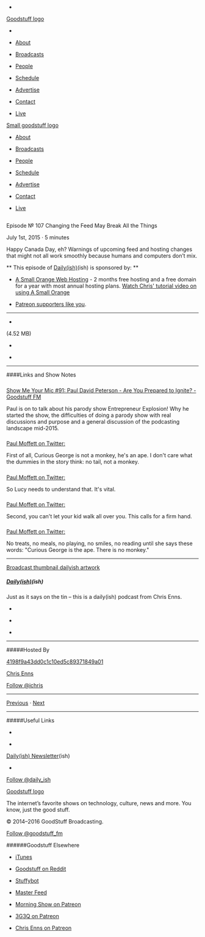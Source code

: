 

-
[Goodstuff logo](http://www.goodstuff.fm/)[](/assets/goodstuff_logo-17c1fe6f378352de5d7345f76152130b.svg)

-


-  [About](/about)

-  [Broadcasts](/broadcasts)

-  [People](/people)

-  [Schedule](/schedule)

-  [Advertise](/advertise)

-  [Contact](/contact)

-  [Live](/live)


[Small goodstuff logo](http://www.goodstuff.fm/)[](/assets/small_goodstuff_logo-bf032e72b9ec41494f4d90905f1ad619.svg)


-  [About](/about)

-  [Broadcasts](/broadcasts)

-  [People](/people)

-  [Schedule](/schedule)

-  [Advertise](/advertise)

-  [Contact](/contact)

-  [Live](/live)


##
Episode № 107
Changing the Feed May Break All the Things


July 1st, 2015
·
5
minutes


Happy Canada Day, eh? Warnings of upcoming feed and hosting changes that might not all work smoothly because humans and computers don’t mix.


**
This episode of
[Daily(ish)](/dailyish)(ish)
is sponsored by:
**


-  [A Small Orange Web Hosting](http://asmallorange.7eer.net/c/144877/177701/3107) - 2 months free hosting and a free domain for a year with most annual hosting plans.  [Watch Chris' tutorial video on using A Small Orange](https://www.youtube.com/watch?v=_dQr69-dkbU)

-  [Patreon supporters like you](http://www.patreon.com/ichris).


------------------------------


-
[](http://podcasts-1.feedpress.co/10587/dailyish-107.mp3)(4.52 MB)

-
[](http://twitter.com/intent/tweet?text=Daily(ish)%20%E2%84%96%20107%20on%20@goodstuff_fm%20-%20http://goodstuff.fm/dailyish/107)

-
[](http://www.facebook.com/sharer/sharer.php?u=http://goodstuff.fm/dailyish/107)


------------------------------


####Links and Show Notes

#####
[Show Me Your Mic #91: Paul David Peterson - Are You Prepared to Ignite? - Goodstuff FM](http://goodstuff.fm/smym/91)


Paul is on to talk about his parody show Entrepreneur Explosion! Why he started the show, the difficulties of doing a parody show with real discussions and purpose and a general discussion of the podcasting landscape mid-2015.


#####
[Paul Moffett on Twitter:](https://twitter.com/thatpaulmoffett/status/614135830685327362)


First of all, Curious George is not a monkey, he's an ape. I don't care what the dummies in the story think: no tail, not a monkey.


#####
[Paul Moffett on Twitter:](https://twitter.com/thatpaulmoffett/status/614135945055596546)


So Lucy needs to understand that. It's vital.


#####
[Paul Moffett on Twitter:](https://twitter.com/thatpaulmoffett/status/614136358408454144)


Second, you can't let your kid walk all over you. This calls for a firm hand.


#####
[Paul Moffett on Twitter:](https://twitter.com/thatpaulmoffett/status/614136756414365696)


No treats, no meals, no playing, no smiles, no reading until she says these words: "Curious George is the ape. There is no monkey."


------------------------------


[Broadcast thumbnail dailyish artwork](/dailyish)[](https://goodstuffs3.s3.amazonaws.com/uploads/broadcast/image/22/broadcast_thumbnail_dailyish_artwork.png)

##### [Daily(ish)](/dailyish)(ish)


Just as it says on the tin – this is a daily(ish) podcast from Chris Enns.

-
[](https://itunes.apple.com/ca/podcast/pdcst/id815675012)

-
[](http://feeds.goodstuff.fm/dailyish)

-
[](mailto:chris@goodstuff.fm?cc=sponsorship%40goodstuff.fm&subject=%5BGoodStuff%20FM%5D%20Sponsorship%20Inquiry%20for%20Daily%28ish%29)


------------------------------


#####Hosted By


[4198f9a43dd0c1c10ed5c89371849a01](/people/chris-enns)[](http://gravatar.com/avatar/4198f9a43dd0c1c10ed5c89371849a01.png?s=300&r=pg)

[Chris Enns](/people/chris-enns)


[Follow @ichris](https://twitter.com/ichris)


------------------------------


[Previous](/dailyish/106)
·
[Next](/dailyish/108)


------------------------------


#####Useful Links

-
[](mailto:chris@goodstuff.fm?subject=%5BGoodstuff%20FM%5D%20Feedback%20for%20Daily%28ish%29)

-
[Daily(ish) Newsletter](http://www.goodstuff.fm/dailyish/newsletter)(ish)


-
[Follow @daily_ish](https://twitter.com/daily_ish)


[Goodstuff logo](http://www.goodstuff.fm/)[](/assets/goodstuff_logo-17c1fe6f378352de5d7345f76152130b.svg)


The internet’s favorite shows on technology, culture, news and more. You know, just the good stuff.


© 2014–2016 GoodStuff Broadcasting.

[Follow @goodstuff_fm](https://twitter.com/goodstufffm)


######Goodstuff Elsewhere

-  [iTunes](https://itunes.apple.com/us/artist/goodstuff-fm/id843385597?mt=2)

-  [Goodstuff on Reddit](https://www.reddit.com/r/Goodstuff_fm/)

-  [Stuffybot](http://stuffybot.goodstuff.fm)

-  [Master Feed](/master/feed)

-  [Morning Show on Patreon](https://www.patreon.com/morningshow)

-  [3G3Q on Patreon](https://www.patreon.com/3g3q)

-  [Chris Enns on Patreon](https://www.patreon.com/ichris)
